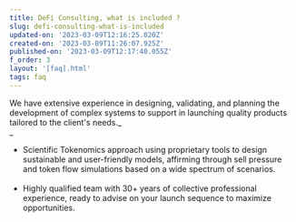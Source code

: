 ```yaml
---
title: DeFi Consulting, what is included ?
slug: defi-consulting-what-is-included
updated-on: '2023-03-09T12:16:25.020Z'
created-on: '2023-03-09T11:26:07.925Z'
published-on: '2023-03-09T12:17:40.055Z'
f_order: 3
layout: '[faq].html'
tags: faq
---
```


We have extensive experience in designing, validating, and planning the development of complex systems to support in launching quality products tailored to the client's needs._  
‍_

*   Scientific Tokenomics approach using proprietary tools to design sustainable and user-friendly models, affirming through sell pressure and token flow simulations based on a wide spectrum of scenarios.  
    ‍
*   Highly qualified team with 30+ years of collective professional experience, ready to advise on your launch sequence to maximize opportunities.
